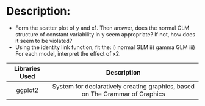 # **Description:** 

- Form the scatter plot of y and x1. Then answer, does the normal GLM structure of constant variability in y seem appropriate? If not, how does it seem to be violated?
- Using the identity link function, fit the: i) normal GLM ii) gamma GLM iii) For each model, interpret the effect of x2.

**Libraries Used**|**Description**
:-----:|:-----:
ggplot2 |  System for declaratively creating graphics, based on The Grammar of Graphics
